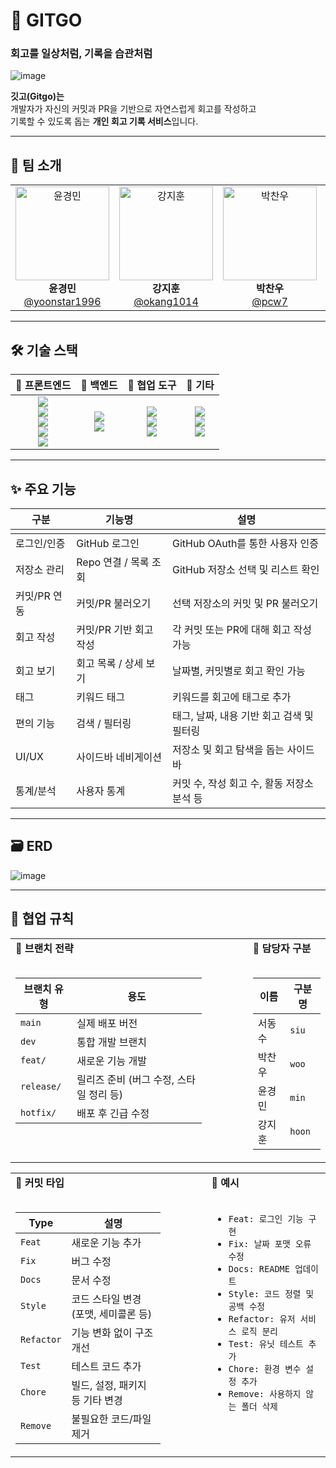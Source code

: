 # 🚀 GITGO

### **회고를 일상처럼, 기록을 습관처럼**

![image](https://github.com/user-attachments/assets/17b8c618-a133-40dc-8390-b84101024a71)

**깃고(Gitgo)는**  
개발자가 자신의 커밋과 PR을 기반으로 자연스럽게 회고를 작성하고  
기록할 수 있도록 돕는 **개인 회고 기록 서비스**입니다.

---

## 👥 팀 소개

<table align="center">
  <tr>
    <td align="center">
      <img src="https://github.com/yoonstar1996.png" width="150" height="150" alt="윤경민"/><br/>
      <strong>윤경민</strong><br/>
      <a href="https://github.com/yoonstar1996">@yoonstar1996</a><br/>
    </td>
    <td align="center">
      <img src="https://github.com/okang1014.png" width="150" height="150" alt="강지훈"/><br/>
      <strong>강지훈</strong><br/>
      <a href="https://github.com/okang1014">@okang1014</a><br/>
    </td>
    <td align="center">
      <img src="https://github.com/pcw7.png" width="150" height="150" alt="박찬우"/><br/>
      <strong>박찬우</strong><br/>
      <a href="https://github.com/pcw7">@pcw7</a><br/>
    </td>
    <td align="center">
      <img src="https://github.com/dongsuseo.png" width="150" height="150" alt="서동수"/><br/>
      <strong>서동수</strong><br/>
      <a href="https://github.com/dongsuseo">@dongsuseo</a><br/>
    </td>
  </tr>
</table>

---

## 🛠 기술 스택

<table align="center">
  <thead>
    <tr>
      <th>🎨 프론트엔드</th>
      <th>🧪 백엔드</th>
      <th>🤝 협업 도구</th>
      <th>🔌 기타</th>
    </tr>
  </thead>
  <tbody>
    <tr>
      <td align="center">
        <img src="https://img.shields.io/badge/Next.js-000000?style=flat&logo=nextdotjs&logoColor=white"/>
        <br/>
        <img src="https://img.shields.io/badge/TypeScript-3178C6?style=flat&logo=typescript&logoColor=white"/>
        <br/>
        <img src="https://img.shields.io/badge/TailwindCSS-06B6D4?style=flat&logo=tailwindcss&logoColor=white"/>
        <br/>
        <img src="https://img.shields.io/badge/Zustand-764ABC?style=flat&logo=react&logoColor=white"/>
        <br/>
        <img src="https://img.shields.io/badge/NextAuth.js-3C3C3C?style=flat&logo=nextdotjs&logoColor=white"/>
      </td>
      <td align="center">
        <img src="https://img.shields.io/badge/Prisma-2D3748?style=flat&logo=prisma&logoColor=white"/>
        <br/>
        <img src="https://img.shields.io/badge/PostgreSQL-4169E1?style=flat&logo=postgresql&logoColor=white"/>
        <br/>
      </td>
      <td align="center">
        <img src="https://img.shields.io/badge/Discord-5865F2?style=flat&logo=discord&logoColor=white"/>
        <br/>
        <img src="https://img.shields.io/badge/Notion-000000?style=flat&logo=notion&logoColor=white"/>
        <br/>
        <img src="https://img.shields.io/badge/Figma-F24E1E?style=flat&logo=figma&logoColor=white"/>
      </td>
      <td align="center">
        <img src="https://img.shields.io/badge/GitHub%20API-181717?style=flat&logo=github&logoColor=white"/>
        <br/>
        <img src="https://img.shields.io/badge/OpenAI%20API-412991?style=flat&logo=openai&logoColor=white"/>
        <br/>
        <img src="https://img.shields.io/badge/Vercel-000000?style=flat&logo=vercel&logoColor=white"/>
      </td>
    </tr>
  </tbody>
</table>

---

## ✨ 주요 기능

<table>
    <td valign="top">
        <thead>
          <tr>
            <th>구분</th>
            <th>기능명</th>
            <th>설명</th>
          </tr>
        </thead>
        <tbody>
          <tr>
            <td>로그인/인증</td>
            <td>GitHub 로그인</td>
            <td>GitHub OAuth를 통한 사용자 인증</td>
          </tr>
          <tr>
            <td>저장소 관리</td>
            <td>Repo 연결 / 목록 조회</td>
            <td>GitHub 저장소 선택 및 리스트 확인</td>
          </tr>
          <tr>
            <td>커밋/PR 연동</td>
            <td>커밋/PR 불러오기</td>
            <td>선택 저장소의 커밋 및 PR 불러오기</td>
          </tr>
          <tr>
            <td>회고 작성</td>
            <td>커밋/PR 기반 회고 작성</td>
            <td>각 커밋 또는 PR에 대해 회고 작성 가능</td>
          </tr>
          <tr>
            <td>회고 보기</td>
            <td>회고 목록 / 상세 보기</td>
            <td>날짜별, 커밋별로 회고 확인 가능</td>
          </tr>
          <tr>
            <td>태그</td>
            <td>키워드 태그</td>
            <td>키워드를 회고에 태그로 추가</td>
          </tr>
          <tr>
            <td>편의 기능</td>
            <td>검색 / 필터링</td>
            <td>태그, 날짜, 내용 기반 회고 검색 및 필터링</td>
          </tr>
          <tr>
            <td>UI/UX</td>
            <td>사이드바 네비게이션</td>
            <td>저장소 및 회고 탐색을 돕는 사이드바</td>
          </tr>
          <tr>
            <td>통계/분석</td>
            <td>사용자 통계</td>
            <td>커밋 수, 작성 회고 수, 활동 저장소 분석 등</td>
          </tr>
        </tbody>
    </td>
</table>

---

## 🗃 ERD

![image](https://github.com/user-attachments/assets/97bb7696-8146-493b-ae79-41ff436c4ad8)

---

## 🤝 협업 규칙

<table>
  <tr>
    <td valign="top">
      <strong>📌 브랜치 전략</strong><br/><br/>
      <table>
        <thead>
          <tr>
            <th>브랜치 유형</th>
            <th>용도</th>
          </tr>
        </thead>
        <tbody>
          <tr><td><code>main</code></td><td>실제 배포 버전</td></tr>
          <tr><td><code>dev</code></td><td>통합 개발 브랜치</td></tr>
          <tr><td><code>feat/</code></td><td>새로운 기능 개발</td></tr>
          <tr><td><code>release/</code></td><td>릴리즈 준비 (버그 수정, 스타일 정리 등)</td></tr>
          <tr><td><code>hotfix/</code></td><td>배포 후 긴급 수정</td></tr>
        </tbody>
      </table>
    </td>
    <td style="width: 50px;"></td>
    <td valign="top">
      <strong>👤 담당자 구분</strong><br/><br/>
      <table>
        <thead>
          <tr>
            <th>이름</th>
            <th>구분명</th>
          </tr>
        </thead>
        <tbody>
          <tr><td>서동수</td><td><code>siu</code></td></tr>
          <tr><td>박찬우</td><td><code>woo</code></td></tr>
          <tr><td>윤경민</td><td><code>min</code></td></tr>
          <tr><td>강지훈</td><td><code>hoon</code></td></tr>
        </tbody>
      </table>
    </td>
  </tr>
</table>

<table>
  <tr>
    <td valign="top">
      <strong>📘 커밋 타입</strong><br/><br/>
      <table>
        <thead>
          <tr>
            <th>Type</th>
            <th>설명</th>
          </tr>
        </thead>
        <tbody>
          <tr><td><code>Feat</code></td><td>새로운 기능 추가</td></tr>
          <tr><td><code>Fix</code></td><td>버그 수정</td></tr>
          <tr><td><code>Docs</code></td><td>문서 수정</td></tr>
          <tr><td><code>Style</code></td><td>코드 스타일 변경 (포맷, 세미콜론 등)</td></tr>
          <tr><td><code>Refactor</code></td><td>기능 변화 없이 구조 개선</td></tr>
          <tr><td><code>Test</code></td><td>테스트 코드 추가</td></tr>
          <tr><td><code>Chore</code></td><td>빌드, 설정, 패키지 등 기타 변경</td></tr>
          <tr><td><code>Remove</code></td><td>불필요한 코드/파일 제거</td></tr>
        </tbody>
      </table>
    </td>
    <td style="width: 50px;"></td>
    <td valign="top">
      <strong>📝 예시</strong><br/><br/>
      <ul>
        <li><code>Feat: 로그인 기능 구현</code></li>
        <li><code>Fix: 날짜 포맷 오류 수정</code></li>
        <li><code>Docs: README 업데이트</code></li>
        <li><code>Style: 코드 정렬 및 공백 수정</code></li>
        <li><code>Refactor: 유저 서비스 로직 분리</code></li>
        <li><code>Test: 유닛 테스트 추가</code></li>
        <li><code>Chore: 환경 변수 설정 추가</code></li>
        <li><code>Remove: 사용하지 않는 폴더 삭제</code></li>
      </ul>
    </td>
  </tr>
</table>
